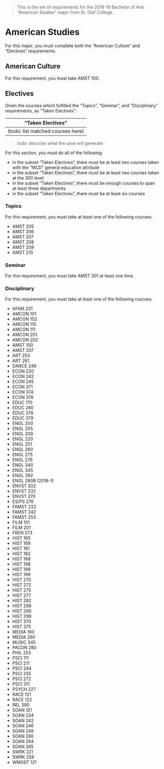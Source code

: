 > This is the set of requirements for the 2018-19 Bachelor of Arts “American
> Studies” major from St. Olaf College.

# American Studies
For this major, you must complete both the “American Culture” and “Electives” requirements.

## American Culture
For this requirement, you must take AMST 100.


## Electives
Given the courses which fulfilled the “Topics”, “Seminar”, and “Disciplinary” requirements, as “Taken Electives”:

| “Taken Electives” |
| ----------------- |
| (todo: list matched courses here) |

> todo: describe what the save will generate

For this section, you must do all of the following:

- in the subset “Taken Electives”, there must be at least two courses taken with the “MCD” general education attribute
- in the subset “Taken Electives”, there must be at least two courses taken at the 300 level
- in the subset “Taken Electives”, there must be enough courses to span at least three departments
- in the subset “Taken Electives”, there must be at least six courses

### Topics
For this requirement, you must take at least one of the following courses:

- AMST 205
- AMST 206
- AMST 207
- AMST 208
- AMST 209
- AMST 210

### Seminar
For this requirement, you must take AMST 301 at least one time.

### Disciplinary
For this requirement, you must take at least one of the following courses:

- AFAM 231
- AMCON 101
- AMCON 102
- AMCON 110
- AMCON 111
- AMCON 201
- AMCON 202
- AMST 100
- AMST 207
- ART 253
- ART 261
- DANCE 246
- ECON 220
- ECON 242
- ECON 245
- ECON 371
- ECON 374
- ECON 376
- EDUC 170
- EDUC 260
- EDUC 378
- EDUC 379
- ENGL 200
- ENGL 205
- ENGL 209
- ENGL 220
- ENGL 251
- ENGL 260
- ENGL 275
- ENGL 276
- ENGL 340
- ENGL 345
- ENGL 392
- ENGL 280B (2018-1)
- ENVST 202
- ENVST 232
- ENVST 270
- ES/PS 276
- FAMST 232
- FAMST 242
- FAMST 253
- FILM 101
- FILM 201
- FREN 273
- HIST 165
- HIST 169
- HIST 181
- HIST 182
- HIST 188
- HIST 198
- HIST 199
- HIST 199
- HIST 270
- HIST 272
- HIST 275
- HIST 277
- HIST 282
- HIST 288
- HIST 290
- HIST 299
- HIST 370
- HIST 375
- MEDIA 160
- MEDIA 260
- MUSIC 345
- PACON 280
- PHIL 253
- PSCI 111
- PSCI 211
- PSCI 244
- PSCI 255
- PSCI 272
- PSCI 311
- PSYCH 227
- RACE 121
- RACE 122
- REL 390
- SOAN 121
- SOAN 234
- SOAN 242
- SOAN 246
- SOAN 248
- SOAN 260
- SOAN 264
- SOAN 265
- SWRK 221
- SWRK 258
- WMGST 121


